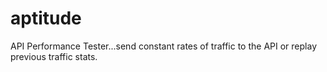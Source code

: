 # aptitude
API Performance Tester...send constant rates of traffic to the API or replay previous traffic stats.
